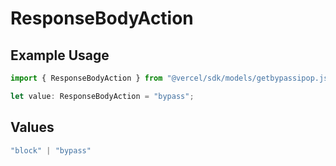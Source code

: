 # ResponseBodyAction

## Example Usage

```typescript
import { ResponseBodyAction } from "@vercel/sdk/models/getbypassipop.js";

let value: ResponseBodyAction = "bypass";
```

## Values

```typescript
"block" | "bypass"
```